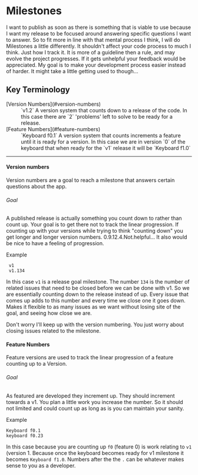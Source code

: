 # Milestones

I want to publish as soon as there is something that is viable to use because I want my release to be focused around answering specific questions I want to answer. So to fit more in line with that mental process I think, I will do Milestones a little differently. It shouldn't affect your code process to much I think. Just how I track it. It is more of a guideline then a rule, and may evolve the project progresses. If it gets unhelpful your feedback would be appreciated. My goal is to make your development process easier instead of harder. It might take a little getting used to though...

## Key Terminology

<dl>
  <dt>[Version Numbers](#version-numbers)</dt>
  <dd>
  `v1.2` A version system that counts down to a release of the code. In this case there are `2` 'problems' left to solve to be ready for a release. 
  </dd>
  <dt>[Feature Numbers](#feature-numbers)</dt>
  <dd>
  `Keyboard f0.1` A version system that counts increments a feature until it is ready for a version. In this case we are in version `0` of the keyboard that when ready for the `v1` release it will be `Keyboard f1.0`
  </dd>
</dl>

---

#### Version numbers

Version numbers are a goal to reach a milestone that answers certain questions about the app.

###### Goal
A published release is actually something you count down to rather than count up. Your goal is to get there not to track the linear progression. If counting up with your versions while trying to think "counting down" you get longer and longer version numbers. 0.9.12.4.Not.helpful... It also would be nice to have a feeling of progression.
 
Example 
```
 v1
 v1.134
```

In this case `v1` is a release goal milestone. The number `134` is the number of related issues that need to be closed before we can be done with v1. So we are essentially counting down to the release instead of up. Every issue that comes up adds to this number and every time we close one it goes down. Makes it flexible to as many issues as we want without losing site of the goal, and seeing how close we are.

Don't worry I'll keep up with the version numbering. You just worry about closing issues related to the milestone.

#### Feature Numbers

Feature versions are used to track the linear progression of a feature counting up to a Version.

###### Goal
As featured are developed they increment up. They should increment towards a v1. You plan a little work you increase the number. So it should not limited and could count up as long as is you can maintain your sanity.

Example
```
Keyboard f0.1
keyboard f0.23
```

In this case because you are counting up `f0` (feature 0) is work relating to `v1` (version 1. Because once the keyboard becomes ready for v1 milestone it becomes `Keyboard f1.0`. Numbers after the the `.` can be whatever makes sense to you as a developer.